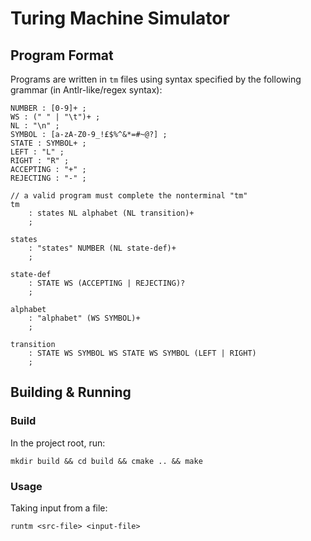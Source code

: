 # Turing Machine Simulator

## Program Format

Programs are written in `tm` files using syntax specified by the following grammar (in Antlr-like/regex syntax):
```
NUMBER : [0-9]+ ;
WS : (" " | "\t")+ ;
NL : "\n" ;
SYMBOL : [a-zA-Z0-9_!£$%^&*=#~@?] ;
STATE : SYMBOL+ ;
LEFT : "L" ;
RIGHT : "R" ;
ACCEPTING : "+" ;
REJECTING : "-" ;

// a valid program must complete the nonterminal "tm"
tm
    : states NL alphabet (NL transition)+
    ;

states
    : "states" NUMBER (NL state-def)+
    ;

state-def
    : STATE WS (ACCEPTING | REJECTING)?
    ;

alphabet
    : "alphabet" (WS SYMBOL)+
    ;

transition
    : STATE WS SYMBOL WS STATE WS SYMBOL (LEFT | RIGHT)
    ; 
```

## Building & Running

### Build

In the project root, run:
```
mkdir build && cd build && cmake .. && make
```

### Usage

Taking input from a file:
```
runtm <src-file> <input-file>
```
